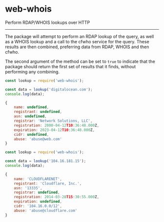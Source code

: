 # web-whois

Perform RDAP/WHOIS lookups over HTTP

---

The package will attempt to perform an RDAP lookup of the query, as well as a WHOIS lookup and a
 call to the cfwho service for the query. These results are then combined, preferring data from
 RDAP, WHOIS and then cfwho.

The second argument of the method can be set to `true` to indicate that the package should return
 the first set of results that it finds, without performing any combining.

```javascript
const lookup = require('web-whois');

const data = lookup('digitalocean.com');
console.log(data);
```

```javascript
{
    name: undefined,
    registrant: undefined,
    asn: undefined,
    registrar: 'Network Solutions, LLC',
    registration: 2000-04-12T10:36:48.000Z,
    expiration: 2023-04-12T10:36:48.000Z,
    cidr: undefined,
    abuse: 'abuse@web.com'
}
```

```javascript
const lookup = require('web-whois');

const data = lookup('104.16.181.15');
console.log(data);
```

```javascript
{
    name: 'CLOUDFLARENET',
    registrant: 'Cloudflare, Inc.',
    asn: '13335',
    registrar: undefined,
    registration: 2014-03-28T15:30:55.000Z,
    expiration: undefined,
    cidr: '104.16.0.0/12',
    abuse: 'abuse@cloudflare.com'
}
```
